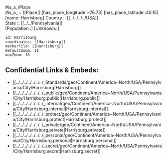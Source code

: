 ﻿---
location: [40.15,-76.73] 
mapzoom: [7,12] 
mapmarker: city 
type: City
tags:
- geo/City


SpocWebEntityId: 30774
isDeleted: false
confidential: public

---
#is_a_/Place  
#is_a_ :: [[Place]] 
[has_place_longitude::-76.73] 
[has_place_latitude::40.15] 
[name::Harrisburg] 
Country :: [[../../../../USA]]  
State :: [[../../Pennsylvania]]  
[Population::] 
[Unknown::] 


```leaflet
id: Harrisburg
coordinates: [[Harrisburg]] 
markerFile: [[Harrisburg]] 
defaultZoom: 11 
maxZoom: 18
```


## Confidential Links & Embeds: 
- [[../../../../../../../_Standards/geo/Continent/America~North/USA/Pennsylvania/City/Harrisburg|Harrisburg]] 
- [[../../../../../../../_public/geo/Continent/America~North/USA/Pennsylvania/City/Harrisburg.public|Harrisburg.public]] 
- [[../../../../../../../_internal/geo/Continent/America~North/USA/Pennsylvania/City/Harrisburg.internal|Harrisburg.internal]] 
- [[../../../../../../../_protect/geo/Continent/America~North/USA/Pennsylvania/City/Harrisburg.protect|Harrisburg.protect]] 
- [[../../../../../../../_private/geo/Continent/America~North/USA/Pennsylvania/City/Harrisburg.private|Harrisburg.private]] 
- [[../../../../../../../_personal/geo/Continent/America~North/USA/Pennsylvania/City/Harrisburg.personal|Harrisburg.personal]] 
- [[../../../../../../../_secret/geo/Continent/America~North/USA/Pennsylvania/City/Harrisburg.secret|Harrisburg.secret]] 
